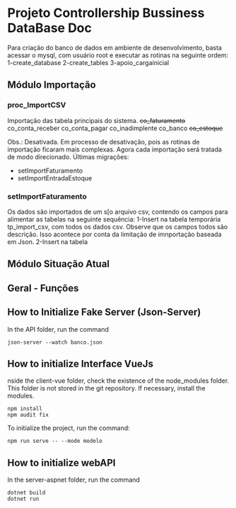 # Projeto Controllership Bussiness DataBase Doc

Para criação do banco de dados em ambiente de desenvolvimento, basta acessar o mysql, com usuário root e executar as rotinas na seguinte ordem:
1-create_database
2-create_tables
3-apoio_cargainicial

## Módulo Importação

### proc_ImportCSV

Importação das tabela principais do sistema.
~~co_faturamento~~
co_conta_receber
co_conta_pagar
co_inadimplente
co_banco
~~co_estoque~~

Obs.: Desativada.
Em processo de desativação, pois as rotinas de importação ficaram mais complexas.
Agora cada importação será tratada de modo direcionado. Últimas migrações:
- setImportFaturamento
- setImportEntradaEstoque

### setImportFaturamento

Os dados são importados de um s[o arquivo csv, contendo os campos para alimentar as tabelas na seguinte sequência:
1-Insert na tabela temporária tp_import_csv, com todos os dados csv. 
    Observe que os campos todos são descrição. Isso acontece por conta da limitação de imnportação baseada em Json.
2-Insert na tabela 


## Módulo Situação Atual

## Geral - Funções

## How to Initialize Fake Server (Json-Server)

In the API folder, run the command 

```
json-server --watch banco.json
```

## How to initialize Interface VueJs

nside the client-vue folder, check the existence of the node_modules folder.
This folder is not stored in the git repository.
If necessary, install the modules.

```
npm install
npm audit fix
```

To initialize the project, run the command:

```
npm run serve -- --mode modelo
```

##  How to initialize webAPI

In the server-aspnet folder, run the command

```
dotnet build
dotnet run
```